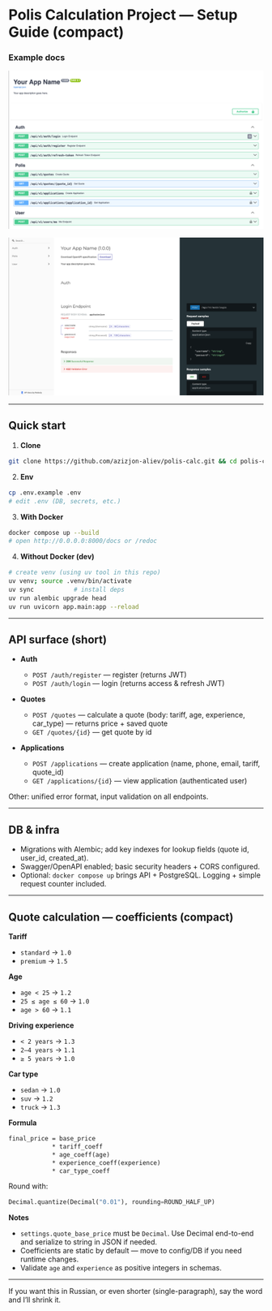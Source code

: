# Polis Calculation Project — Setup Guide (compact)

### Example docs

![Swagger Docs](docs/images/swagger.png)  

![Redoc Docs](docs/images/redoc.png)

---

## Quick start

1. **Clone**

```bash
git clone https://github.com/azizjon-aliev/polis-calc.git && cd polis-calc
```

2. **Env**

```bash
cp .env.example .env
# edit .env (DB, secrets, etc.)
```

3. **With Docker**

```bash
docker compose up --build
# open http://0.0.0.0:8000/docs or /redoc
```

4. **Without Docker (dev)**

```bash
# create venv (using uv tool in this repo)
uv venv; source .venv/bin/activate
uv sync           # install deps
uv run alembic upgrade head
uv run uvicorn app.main:app --reload
```

---

## API surface (short)

* **Auth**

  * `POST /auth/register` — register (returns JWT)
  * `POST /auth/login` — login (returns access & refresh JWT)
* **Quotes**

  * `POST /quotes` — calculate a quote (body: tariff, age, experience, car\_type) — returns price + saved quote
  * `GET /quotes/{id}` — get quote by id
* **Applications**

  * `POST /applications` — create application (name, phone, email, tariff, quote\_id)
  * `GET /applications/{id}` — view application (authenticated user)

Other: unified error format, input validation on all endpoints.

---

## DB & infra

* Migrations with Alembic; add key indexes for lookup fields (quote id, user\_id, created\_at).
* Swagger/OpenAPI enabled; basic security headers + CORS configured.
* Optional: `docker compose up` brings API + PostgreSQL. Logging + simple request counter included.

---

## Quote calculation — coefficients (compact)

**Tariff**

* `standard` → `1.0`
* `premium`  → `1.5`

**Age**

* `age < 25` → `1.2`
* `25 ≤ age ≤ 60` → `1.0`
* `age > 60` → `1.1`

**Driving experience**

* `< 2 years` → `1.3`
* `2–4 years` → `1.1`
* `≥ 5 years` → `1.0`

**Car type**

* `sedan` → `1.0`
* `suv`   → `1.2`
* `truck` → `1.3`

**Formula**

```
final_price = base_price
            * tariff_coeff
            * age_coeff(age)
            * experience_coeff(experience)
            * car_type_coeff
```

Round with:

```py
Decimal.quantize(Decimal("0.01"), rounding=ROUND_HALF_UP)
```

**Notes**

* `settings.quote_base_price` must be `Decimal`. Use Decimal end-to-end and serialize to string in JSON if needed.
* Coefficients are static by default — move to config/DB if you need runtime changes.
* Validate `age` and `experience` as positive integers in schemas.

---

If you want this in Russian, or even shorter (single-paragraph), say the word and I’ll shrink it.
